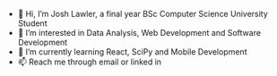 - 👋 Hi, I’m Josh Lawler, a final year BSc Computer Science University Student
- 👀 I’m interested in Data Analysis, Web Development and Software Development
- 🌱 I’m currently learning React, SciPy and Mobile Development
- 📫 Reach me through email or linked in

<!---
GeekStreak/GeekStreak is a ✨ special ✨ repository because its `README.md` (this file) appears on your GitHub profile.
You can click the Preview link to take a look at your changes.
--->
